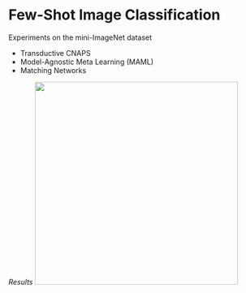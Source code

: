 # Few-Shot Image Classification

Experiments on the mini-ImageNet dataset
 - Transductive CNAPS
 - Model-Agnostic Meta Learning (MAML)
 - Matching Networks

*Results*
<img src="https://user-images.githubusercontent.com/51696913/169417494-c8d3365b-3764-466f-a39b-f56a2b5ffb8e.png" width="400">

